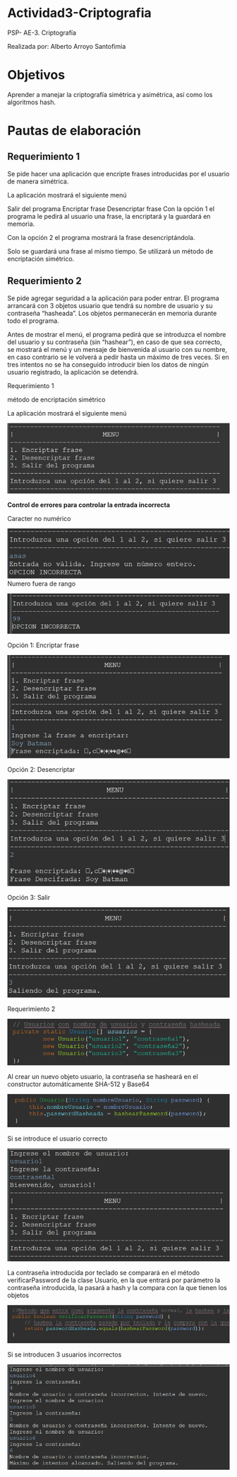 # Actividad3-Criptografia
PSP- AE-3. Criptografía

Realizada por:
Alberto Arroyo Santofimia


# Objetivos
Aprender a manejar la criptografía simétrica y asimétrica, así como los algoritmos hash.

# Pautas de elaboración

## Requerimiento 1

Se pide hacer una aplicación que encripte frases introducidas por el usuario de manera simétrica.

La aplicación mostrará el siguiente menú

Salir del programa
Encriptar frase
Desencriptar frase
Con la opción 1 el programa le pedirá al usuario una frase, la encriptará y la guardará en memoria.

Con la opción 2 el programa mostrará la frase desencriptándola.

Solo se guardará una frase al mismo tiempo. Se utilizará un método de encriptación simétrico.

## Requerimiento 2

Se pide agregar seguridad a la aplicación para poder entrar. El programa arrancará con 3 objetos usuario que tendrá su nombre de usuario y su contraseña “hasheada”. Los objetos permanecerán en memoria durante todo el programa.

Antes de mostrar el menú, el programa pedirá que se introduzca el nombre del usuario y su contraseña (sin “hashear”), en caso de que sea correcto, se mostrará el menú y un mensaje de bienvenida al usuario con su nombre, en caso contrario se le volverá a pedir hasta un máximo de tres veces. Si en tres intentos no se ha conseguido introducir bien los datos de ningún usuario registrado, la aplicación se detendrá.

Requerimiento 1

método de encriptación simétrico

La aplicación mostrará el siguiente menú

![Imagen](imgReadme/image1.png)

**Control de errores para controlar la entrada incorrecta**

Caracter no numérico

![Imagen](imgReadme/image2.png)
Numero fuera de rango

![Imagen](imgReadme/image3.png)

Opción 1: Encriptar frase

![Imagen](imgReadme/image4.png)

Opción 2: Desencriptar

![Imagen](imgReadme/image5.png)

Opción 3: Salir

![Imagen](imgReadme/image6.png)

Requerimiento 2

![Imagen](imgReadme/image7.png)

Al crear un nuevo objeto usuario, la contraseña se hasheará en el
constructor automáticamente SHA-512 y Base64

![Imagen](imgReadme/image8.png)

Si se introduce el usuario correcto

![Imagen](imgReadme/image9.png)

La contraseña introducida por teclado se comparará en el método
verificarPassword de la clase Usuario, en la que entrará por parámetro
la contraseña introducida, la pasará a hash y la compara con la que
tienen los objetos

![Imagen](imgReadme/image10.png)

Si se introducen 3 usuarios incorrectos

![Imagen](imgReadme/image11.png)


